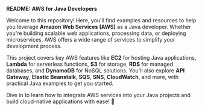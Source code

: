 **README: AWS for Java Developers**

Welcome to this repository! Here, you'll find examples and resources to help you leverage **Amazon Web Services (AWS)** as a Java developer. Whether you're building scalable web applications, processing data, or deploying microservices, AWS offers a wide range of services to simplify your development process.

This project covers key AWS features like **EC2** for hosting Java applications, **Lambda** for serverless functions, **S3** for storage, **RDS** for managed databases, and **DynamoDB** for NoSQL solutions. You'll also explore **API Gateway**, **Elastic Beanstalk**, **SQS**, **SNS**, **CloudWatch**, and more, with practical Java examples to get you started.

Dive in to learn how to integrate AWS services into your Java projects and build cloud-native applications with ease! 🚀
